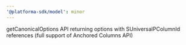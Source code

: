 ```yaml
---
'@platforma-sdk/model': minor
---
```


getCanonicalOptions API returning options with SUniversalPColumnId references (full support of Anchored Columns API)
